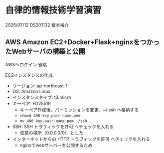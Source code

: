 # 自律的情報技術学習演習
2025/07/12
DS201132 榎本裕介
## AWS Amazon EC2+Docker+Flask+nginxをつかったWebサーバの構築と公開

AWSへログイン
省略

EC2インスタンスの作成

 - リージョン: ap-northeast-1
 - OS: Amazon Linux
 - インスタンスタイプ: t3.micro
 - キーペア: ED25519
     - キーペア作成後、パーミッションを変更、~/.ssh へ格納する
     - `chmod 400 key-pair-name.pem`
     - `mv 400 key-pair-name.pem ./ssh`
 - SSH: SSH トラフィックを許可 へチェックを入れる
     - 任意の場所（0.0.0.0/0） とした
 - インターネットからの HTTP トラフィックを許可 へチェックを入れる
     - nginxでwebサーバーを公開するため